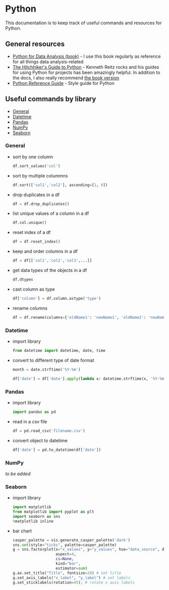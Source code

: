 # Python

This documentation is to keep track of useful commands and resources for Python.

## General resources

- [Python for Data Analysis (book)](http://shop.oreilly.com/product/0636920023784.do) - I use this book regularly as reference for all things data analysis-related
- [The Hitchhiker's Guide to Python](http://docs.python-guide.org/en/latest/) - Kenneth Reitz rocks and his guides for using Python for projects has been amazingly helpful. In addition to the docs, I also really recommend [the book version](http://shop.oreilly.com/product/0636920042921.do)
- [Python Reference Guide](https://www.python.org/dev/peps/pep-0008/) - Style guide for Python

## Useful commands by library

- [General](https://github.com/margotkurfess/reference/blob/master/python.md#general)
- [Datetime](https://github.com/margotkurfess/reference/blob/master/python.md#datetime)
- [Pandas](https://github.com/margotkurfess/reference/blob/master/python.md#pandas)
- [NumPy](https://github.com/margotkurfess/reference/blob/master/python.md#numpy)
- [Seaborn](https://github.com/margotkurfess/reference/blob/master/python.md#seaborn)

### General

-	sort by one column
	```python
	df.sort_values('col')
	```

-	sort by multiple colummns
	```python
	df.sort(['col1','col2'], ascending=[1, 0])
	```

-	drop duplicates in a df
	```python
	df = df.drop_duplicates()
	```

-	list unique values of a column in a df	
	```python
	df.col.unique()
	```

-	reset index of a df
	```python
	df = df.reset_index()
	```

-	keep and order columns in a df
	```python
	df = df[['col1','col2','col3',...]]
	```

-	get data types of the objects in a df
	```python
	df.dtypes
	```

-	cast column as type
	```python
	df['column'] = df.column.astype('type')
	```

-	rename columns
	```python
	df = df.rename(columns={'oldName1': 'newName1', 'oldName2': 'newName2'})
	```

### Datetime

-	import library
	```python
	from datetime import datetime, date, time
	```

-	convert to different type of date format
	```python
	month = date.strftime('%Y-%m')
	```

	```python
	df['date'] = df['date'].apply(lambda x: datetime.strftime(x, '%Y-%m-%d'))
	```

### Pandas

-	import library
	```python
	import pandas as pd
	```

-	read in a csv file
	```python
	df = pd.read_csv('filename.csv')
	```

-	convert object to datetime
	```python
	df['date'] = pd.to_datetime(df['date'])
	```

### NumPy
_to be added_

### Seaborn

-	import library
	```python
	import matplotlib
	from matplotlib import pyplot as plt
	import seaborn as sns
	%matplotlib inline
	```

-	bar chart
	```python
	casper_palette = vis.generate_casper_palette('dark')
	sns.set(style="ticks", palette=casper_palette)
	g = sns.factorplot(x="x_values", y="y_values", hue="data_source", data=df,
	                   aspect=4,
	                   ci=None,
	                   kind="bar",
	                   estimator=sum)
	g.ax.set_title("Title", fontsize=20) # set title
	g.set_axis_labels("x_label", "y_label") # set labels
	g.set_xticklabels(rotation=45); # rotate x axis labels
	```
